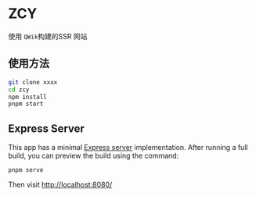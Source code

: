 # ZCY

使用 `QWik`构建的SSR 网站

## 使用方法

```bash
git clone xxxx
cd zcy
npm install
pnpm start
```

## Express Server

This app has a minimal [Express server](https://expressjs.com/) implementation. After running a full build, you can preview the build using the command:

```
pnpm serve
```

Then visit [http://localhost:8080/](http://localhost:8080/)
